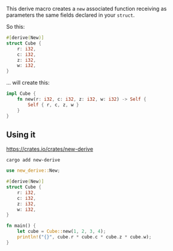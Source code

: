 This derive macro creates a `new` associated function receiving as parameters the same fields declared in your `struct`.

So this:

```rust
#[derive(New)]
struct Cube {
	r: i32,
	c: i32,
	z: i32,
	w: i32,
}
```

... will create this:

```rust
impl Cube {
    fn new(r: i32, c: i32, z: i32, w: i32) -> Self {
        Self { r, c, z, w }
    }
}
```

## Using it

https://crates.io/crates/new-derive

```
cargo add new-derive
```

```rust
use new_derive::New;

#[derive(New)]
struct Cube {
	r: i32,
	c: i32,
	z: i32,
	w: i32,
}

fn main() {
	let cube = Cube::new(1, 2, 3, 4);
	println!("{}", cube.r * cube.c * cube.z * cube.w);
}
```

